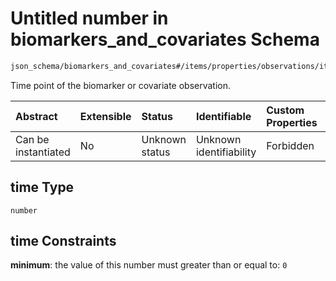 # Untitled number in biomarkers\_and\_covariates Schema

```txt
json_schema/biomarkers_and_covariates#/items/properties/observations/items/properties/time
```

Time point of the biomarker or covariate observation.

| Abstract            | Extensible | Status         | Identifiable            | Custom Properties | Additional Properties | Access Restrictions | Defined In                                                                                                       |
| :------------------ | :--------- | :------------- | :---------------------- | :---------------- | :-------------------- | :------------------ | :--------------------------------------------------------------------------------------------------------------- |
| Can be instantiated | No         | Unknown status | Unknown identifiability | Forbidden         | Allowed               | none                | [biomarkers\_and\_covariates.schema.json\*](../out/biomarkers_and_covariates.schema.json "open original schema") |

## time Type

`number`

## time Constraints

**minimum**: the value of this number must greater than or equal to: `0`
